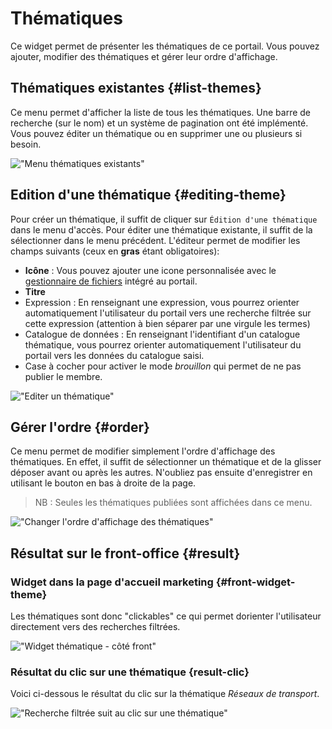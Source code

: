 # Thématiques

Ce widget permet de présenter les thématiques de ce portail. Vous pouvez ajouter, modifier des thématiques et gérer leur ordre d'affichage.

## Thématiques existantes {#list-themes}

Ce menu permet d'afficher la liste de tous les thématiques. Une barre de recherche (sur le nom) et un système de pagination ont été implémenté. Vous pouvez éditer un thématique ou en supprimer une ou plusieurs si besoin. 

!["Menu thématiques existants"](/assets/back_list_theme.png)

## Edition d'une thématique {#editing-theme}

Pour créer un thématique, il suffit de cliquer sur `Édition d'une thématique` dans le menu d'accès. Pour éditer une thématique existante, il suffit de la sélectionner dans le menu précédent.
L'éditeur permet de modifier les champs suivants (ceux en **gras** étant obligatoires):

* **Icône** : Vous pouvez ajouter une icone personnalisée avec le [gestionnaire de fichiers](/medias/filesmanager.md) intégré au portail.
* **Titre**
* Expression : En renseignant une expression, vous pourrez orienter automatiquement l'utilisateur du portail vers une recherche filtrée sur cette expression (attention à bien séparer par une virgule les termes) 
* Catalogue de données : En renseignant l'identifiant d'un catalogue thématique, vous pourrez orienter automatiquement l'utilisateur du portail vers les données du catalogue saisi.
* Case à cocher pour activer le mode *brouillon* qui permet de ne pas publier le membre.

!["Editer un thématique"](/assets/back_edit_theme.png)

## Gérer l'ordre {#order}

Ce menu permet de modifier simplement l'ordre d'affichage des thématiques. 
En effet, il suffit de sélectionner un thématique et de la glisser déposer avant ou après les autres.
N'oubliez pas ensuite d'enregistrer en utilisant le bouton <i class="ti-save"></i> en bas à droite de la page.

> NB : Seules les thématiques publiées sont affichées dans ce menu.

!["Changer l'ordre d'affichage des thématiques"](/assets/back_order_theme.png)

## Résultat sur le front-office {#result}

### Widget dans la page d'accueil marketing {#front-widget-theme}

Les thématiques sont donc "clickables" ce qui permet dorienter l'utilisateur directement vers des recherches filtrées.

!["Widget thématique - côté front"](/assets/front_widget_theme.png)

### Résultat du clic sur une thématique {result-clic}

Voici ci-dessous le résultat du clic sur la thématique *Réseaux de transport*.

!["Recherche filtrée suit au clic sur une thématique"](/assets/front_theme.png)